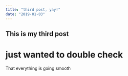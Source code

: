 ```yaml
---
title: "third post, yay!"
date: "2019-01-03"
---
```


## This is my third post

# just wanted to double check

That everything is going smooth
